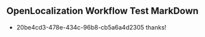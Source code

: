 ## OpenLocalization Workflow Test MarkDown
* 20be4cd3-478e-434c-96b8-cb5a6a4d2305 thanks!

<!--HONumber=Aug16_HO5-->


